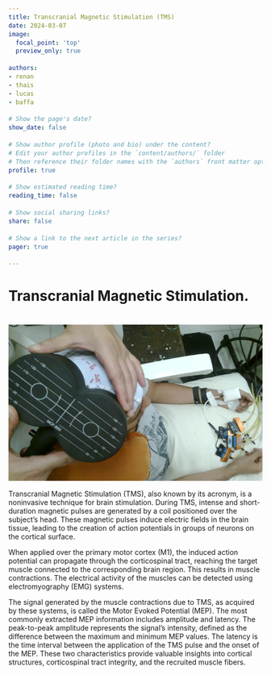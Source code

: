 ```yaml
---
title: Transcranial Magnetic Stimulation (TMS)
date: 2024-03-07
image:
  focal_point: 'top'
  preview_only: true

authors:
- renan
- thais
- lucas
- baffa

# Show the page's date?
show_date: false

# Show author profile (photo and bio) under the content?
# Edit your author profiles in the `content/authors/` folder
# Then reference their folder names with the `authors` front matter option above
profile: true

# Show estimated reading time?
reading_time: false

# Show social sharing links?
share: false

# Show a link to the next article in the series?
pager: true

---
```


# Transcranial Magnetic Stimulation.<h1>

![A](tms.jpg)

<!--more-->

Transcranial Magnetic Stimulation (TMS), also known by its acronym, is a noninvasive technique for brain stimulation. During TMS, intense and short-duration magnetic pulses are generated by a coil positioned over the subject’s head. These magnetic pulses induce electric fields in the brain tissue, leading to the creation of action potentials in groups of neurons on the cortical surface.

When applied over the primary motor cortex (M1), the induced action potential can propagate through the corticospinal tract, reaching the target muscle connected to the corresponding brain region. This results in muscle contractions. The electrical activity of the muscles can be detected using electromyography (EMG) systems.

The signal generated by the muscle contractions due to TMS, as acquired by these systems, is called the Motor Evoked Potential (MEP). The most commonly extracted MEP information includes amplitude and latency. The peak-to-peak amplitude represents the signal’s intensity, defined as the difference between the maximum and minimum MEP values. The latency is the time interval between the application of the TMS pulse and the onset of the MEP. These two characteristics provide valuable insights into cortical structures, corticospinal tract integrity, and the recruited muscle fibers.







